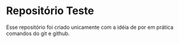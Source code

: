 # Repositório Teste

Esse repositório foi criado unicamente com a idéia de por em prática comandos do git e github.